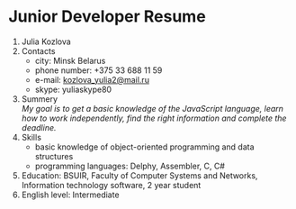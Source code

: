 # Junior Developer Resume

1. Julia Kozlova 
2. Сontacts 
    - city: Minsk Belarus
    - phone number: +375 33 688 11 59
    - e-mail: kozlova_yulia2@mail.ru
    - skype: yuliaskype80
3. Summery  
    *My goal is to get a basic knowledge of the JavaScript language, learn how to work independently, find the right information and complete the deadline.*
4. Skills
    - basic knowledge of object-oriented programming and data structures 
    - programming languages: Delphy, Assembler, C, C#   
5. Education: BSUIR, Faculty of Computer Systems and Networks, Information technology software, 2 year student
6. English level: Intermediate   
